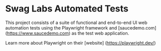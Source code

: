 # Swag Labs Automated Tests

This project consists of a suite of functional and end-to-end UI web automation tests using the Playwright framework and [saucedemo.com] (https://www.saucedemo.com) as the test web application. 

Learn more about Playwright on their [website] (https://playwright.dev/)